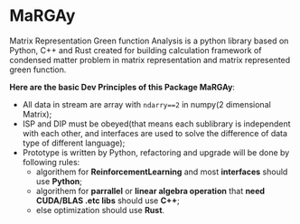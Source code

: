 # MaRGAy
Matrix Representation Green function Analysis is a python library based on Python, C++ and Rust created for building calculation framework of condensed matter problem in matrix representation and matrix represented green function.

**Here are the basic Dev Principles of this Package MaRGAy**:
- All data in stream are array with `ndarry==2` in numpy(2 dimensional Matrix);
- ISP and DIP must be obeyed(that means each sublibrary is independent with each other, and interfaces are used to solve the difference of data type of different language);
- Prototype is written by Python, refactoring and upgrade will be done by following rules:
  - algorithem for **ReinforcementLearning** and most **interfaces** should use **Python**;
  - algorithem for **parrallel** or **linear algebra operation** that **need CUDA/BLAS .etc libs** should use **C++**;
  - else optimization should use **Rust**.
 

